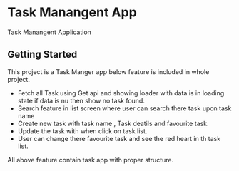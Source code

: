 # Task Manangent App

Task Manangent Application

## Getting Started

This project is a Task Manger app below feature is included in whole project.

- Fetch all Task using Get api and showing loader with data is in loading state if data is nu then show no task found.
- Search feature in list screen where user can search there task upon task name
- Create new task with task name , Task deatils and favourite task.
- Update the task with when click on task list.
- User can change there favourite task and see the red heart in th task list.

All above feature contain task app with proper structure.




